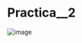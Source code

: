 # Practica__2
![image](https://github.com/REYBENAVIDES/Practica__2/assets/137514816/0a25cf3f-cd47-4e95-9ca3-c59286126947)
